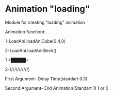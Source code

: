 # Animation "loading"
Module for creating "loading" animation

Animation functiont:
  
  1-LoadAni.loadAniCube(0.4,0)
  
  2-LoadAni.loadAniSlesh()
  
  1->█████<
  
  2-[///////////]


First Argument- Delay Time(standart 0.3)

Second Argument- End Animation(Standart 1) 1 or 0
